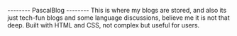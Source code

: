 -------- PascalBlog --------
This is where my blogs are stored, and also its just tech-fun blogs and some language discussions, believe me it is not that deep.
Built with HTML and CSS, not complex but useful for users.
